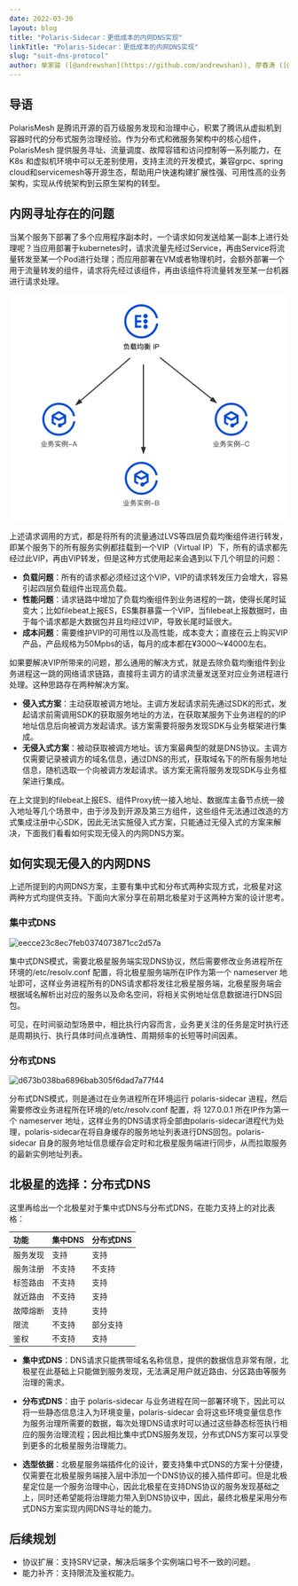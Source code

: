 ```yaml
---
date: 2022-03-30
layout: blog
title: "Polaris-Sidecar：更低成本的内网DNS实现"
linkTitle: "Polaris-Sidecar：更低成本的内网DNS实现"
slug: "suit-dns-protocol"
author: 单家骏 ([@andrewshan](https://github.com/andrewshan)), 廖春涛 ([@chuntaojun](https://github.com/chuntaojun))
---
```


## 导语

PolarisMesh 是腾讯开源的百万级服务发现和治理中心，积累了腾讯从虚拟机到容器时代的分布式服务治理经验。作为分布式和微服务架构中的核心组件，PolarisMesh 提供服务寻址、流量调度、故障容错和访问控制等一系列能力，在K8s 和虚拟机环境中可以无差别使用，支持主流的开发模式，兼容grpc、spring cloud和servicemesh等开源生态，帮助用户快速构建扩展性强、可用性高的业务架构，实现从传统架构到云原生架构的转型。

## 内网寻址存在的问题

当某个服务下部署了多个应用程序副本时，一个请求如何发送给某一副本上进行处理呢？当应用部署于kubernetes时，请求流量先经过Service，再由Service将流量转发至某一个Pod进行处理；而应用部署在VM或者物理机时，会额外部署一个用于流量转发的组件，请求将先经过该组件，再由该组件将流量转发至某一台机器进行请求处理。

![b3ba9f08aa716250927c3578dd07e546](b3ba9f08aa716250927c3578dd07e546.png)

上述请求调用的方式，都是将所有的流量通过LVS等四层负载均衡组件进行转发，即某个服务下的所有服务实例都挂载到一个VIP（Virtual IP）下，所有的请求都先经过此VIP，再由VIP转发，但是这种方式使用起来会遇到以下几个明显的问题：

- **负载问题**：所有的请求都必须经过这个VIP，VIP的请求转发压力会增大，容易引起四层负载组件出现高负载。
- **性能问题**：请求链路中增加了负载均衡组件到业务进程的一跳，使得长尾时延变大；比如filebeat上报ES，ES集群暴露一个VIP，当filebeat上报数据时，由于每个请求都是大数据包并且均经过VIP，导致长尾时延很大。
- **成本问题**：需要维护VIP的可用性以及高性能，成本变大；直接在云上购买VIP产品，产品规格为50Mpbs的话，每月的成本都在¥3000～¥4000左右。

如果要解决VIP所带来的问题，那么通用的解决方式，就是去除负载均衡组件到业务进程这一跳的网络请求链路，直接将主调方的请求流量发送至对应业务进程进行处理。这种思路存在两种解决方案。

- **侵入式方案**：主动获取被调方地址。主调方发起请求前先通过SDK的形式，发起请求前需调用SDK的获取服务地址的方法，在获取某服务下业务进程的的IP地址信息后向被调方发起请求。该方案需要将服务发现SDK与业务框架进行集成。
- **无侵入式方案**：被动获取被调方地址。该方案最典型的就是DNS协议。主调方仅需要记录被调方的域名信息，通过DNS的形式，获取域名下的所有服务地址信息，随机选取一个向被调方发起请求。该方案无需将服务发现SDK与业务框架进行集成。

在上文提到的filebeat上报ES、组件Proxy统一接入地址、数据库主备节点统一接入地址等几个场景中，由于涉及到开源及第三方组件，这些组件无法通过改造的方式集成注册中心SDK，因此无法实施侵入式方案，只能通过无侵入式的方案来解决，下面我们看看如何实现无侵入的内网DNS方案。

## 如何实现无侵入的内网DNS

上述所提到的内网DNS方案，主要有集中式和分布式两种实现方式，北极星对这两种方式均提供支持。下面向大家分享在前期北极星对于这两种方案的设计思考。

### 集中式DNS

![eecce23c8ec7feb0374073871cc2d57a](eecce23c8ec7feb0374073871cc2d57a.png)

集中式DNS模式，需要北极星服务端实现DNS协议，然后需要修改业务进程所在环境的/etc/resolv.conf 配置，将北极星服务端所在IP作为第一个 nameserver 地址即可，这样业务进程所有的DNS请求都将发往北极星服务端，北极星服务端会根据域名解析出对应的服务以及命名空间，将相关实例地址信息数据进行DNS回包。

可见，在时间驱动型场景中，相比执行内容而言，业务更关注的任务是定时执行还是周期执行、执行具体时间点准确性、周期频率的长短等时间因素。

### 分布式DNS

![d673b038ba6896bab305f6dad7a77f44](d673b038ba6896bab305f6dad7a77f44.png)

分布式DNS模式，则是通过在业务进程所在环境运行 polaris-sidecar 进程，然后需要修改业务进程所在环境的/etc/resolv.conf 配置，将 127.0.0.1 所在IP作为第一个 nameserver 地址，这样业务的DNS请求将全部由polaris-sidecar进程代为处理，polaris-sidecar在将自身缓存的服务地址列表进行DNS回包。polaris-sidecar 自身的服务地址信息缓存会定时和北极星服务端进行同步，从而拉取服务的最新实例地址列表。

## 北极星的选择：分布式DNS

这里再给出一个北极星对于集中式DNS与分布式DNS，在能力支持上的对比表格：

| 功能     | 集中DNS | 分布式DNS |
| :------- | :------ | :-------- |
| 服务发现 | 支持    | 支持      |
| 服务注册 | 不支持  | 不支持    |
| 标签路由 | 不支持  | 支持      |
| 就近路由 | 不支持  | 支持      |
| 故障熔断 | 支持    | 支持      |
| 限流     | 不支持  | 部分支持  |
| 鉴权     | 不支持  | 支持      |


- **集中式DNS**：DNS请求只能携带域名名称信息，提供的数据信息非常有限，北极星在此基础上只能做到服务发现，无法满足用户就近路由、分区路由等服务治理的需求。

- **分布式DNS**：由于 polaris-sidecar 与业务进程在同一部署环境下，因此可以将一些静态信息注入为环境变量，polaris-sidecar 会将这些环境变量信息作为服务治理所需要的数据，每次处理DNS请求时可以通过这些静态标签执行相应的服务治理流程；因此相比集中式DNS服务发现，分布式DNS方案可以享受到更多的北极星服务治理能力。

- **选型依据**：北极星服务端插件化的设计，要支持集中式DNS的方案十分便捷，仅需要在北极星服务端接入层中添加一个DNS协议的接入插件即可。但是北极星定位是一个服务治理中心，因此北极星在支持DNS协议的服务发现基础之上，同时还希望能将治理能力带入到DNS协议中，因此，最终北极星采用分布式DNS方案实现内网DNS寻址的能力。


## 后续规划

- 协议扩展：支持SRV记录，解决后端多个实例端口号不一致的问题。
- 能力补齐：支持限流及鉴权能力。
